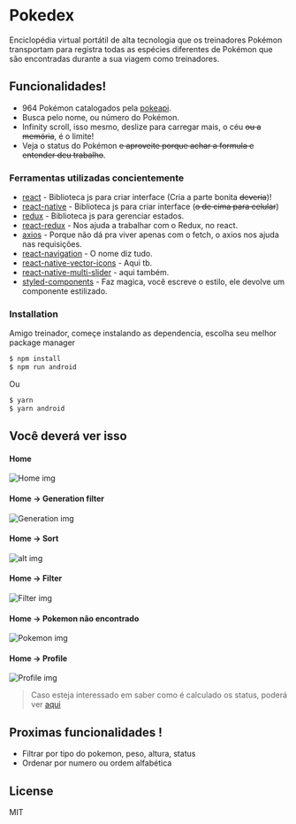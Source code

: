 # Pokedex

Enciclopédia virtual portátil de alta tecnologia que os treinadores Pokémon transportam para registra todas as espécies diferentes de Pokémon que são encontradas durante a sua viagem como treinadores.

## Funcionalidades!

- 964 Pokémon catalogados pela [pokeapi](https://pokeapi.co/).
- Busca pelo nome, ou número do Pokémon.
- Infinity scroll, isso mesmo, deslize para carregar mais, o céu ~~ou a memória~~, é o limite!
- Veja o status do Pokémon ~~e aproveite porque achar a formula e entender deu trabalho~~.

### Ferramentas utilizadas concientemente

- [react] - Biblioteca js para criar interface (Cria a parte bonita ~~deveria~~)!
- [react-native] - Biblioteca js para criar interface (~~o de cima para celular~~)
- [redux] - Biblioteca js para gerenciar estados.
- [react-redux] - Nos ajuda a trabalhar com o Redux, no react.
- [axios] - Porque não dá pra viver apenas com o fetch, o axios nos ajuda nas requisições.
- [react-navigation] - O nome diz tudo.
- [react-native-vector-icons] - Aqui tb.
- [react-native-multi-slider] - aqui também.
- [styled-components] - Faz magica, você escreve o estilo, ele devolve um componente estilizado.

### Installation

Amigo treinador, começe instalando as dependencia, escolha seu melhor package manager

```sh
$ npm install
$ npm run android
```

Ou

```sh
$ yarn
$ yarn android
```


## Você deverá ver isso

#### Home
![Home img](https://github.com/andradeB/myPokedex/blob/master/exemples/home.jpg)
#### Home -> Generation filter
![Generation img](https://github.com/andradeB/myPokedex/blob/master/exemples/generation.jpg)
#### Home -> Sort
![alt img](https://github.com/andradeB/myPokedex/blob/master/exemples/sort.jpg)
#### Home -> Filter
![Filter img](https://github.com/andradeB/myPokedex/blob/master/exemples/filter.jpg)
#### Home -> Pokemon não encontrado
![Pokemon img](https://github.com/andradeB/myPokedex/blob/master/exemples/not-found.jpg)
#### Home -> Profile
![Profile img](https://github.com/andradeB/myPokedex/blob/master/exemples/profile.jpg)

>Caso esteja interessado em saber como é calculado os status, poderá ver [aqui](https://gaming.stackexchange.com/questions/194104/is-there-a-formula-to-calculate-evs)



## Proximas funcionalidades !

- Filtrar por tipo do pokemon, peso, altura, status
- Ordenar por numero ou ordem alfabética

## License

MIT

[react]: https://pt-br.reactjs.org/
[react-native]: https://reactnative.dev/
[redux]: https://redux.js.org/
[react-redux]: https://react-redux.js.org/
[axios]: https://github.com/axios/axios
[react-navigation]: https://reactnavigation.org/
[react-native-vector-icons]: https://github.com/oblador/react-native-vector-icons
[react-native-multi-slider]: https://github.com/ptomasroos/react-native-multi-slider
[styled-components]: https://styled-components.com/
